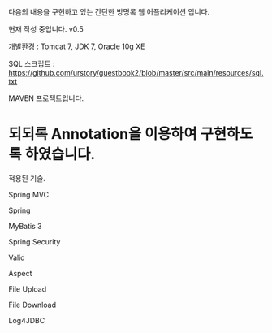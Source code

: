 
다음의 내용을 구현하고 있는 간단한 방명록 웹 어플리케이션 입니다.

현재 작성 중입니다. v0.5

개발환경 :  Tomcat 7, JDK 7, Oracle 10g XE

SQL 스크립트 : https://github.com/urstory/guestbook2/blob/master/src/main/resources/sql.txt

MAVEN 프로젝트입니다.

되되록 Annotation을 이용하여 구현하도록 하였습니다. 
==========

적용된 기술.

Spring MVC

Spring

MyBatis 3


Spring Security

Valid

Aspect

File Upload

File Download

Log4JDBC
